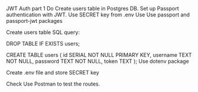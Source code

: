 JWT Auth part 1
Do
Create users table in Postgres DB.
Set up Passport authentication with JWT.
Use SECRET key from .env
Use
Use passport and passport-jwt packages

Create users table SQL query:

DROP TABLE IF EXISTS users;

CREATE TABLE users (
  id SERIAL NOT NULL PRIMARY KEY,
  username TEXT NOT NULL,
  password TEXT NOT NULL,
  token TEXT
);
Use dotenv package

Create .env file and store SECRET key

Check
Use Postman to test the routes.
